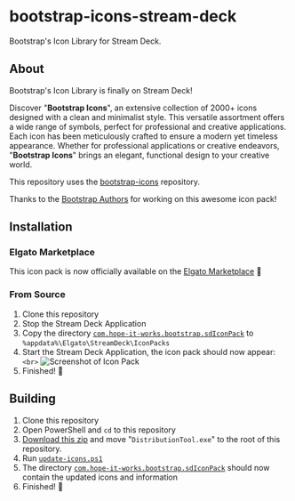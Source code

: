 # bootstrap-icons-stream-deck

Bootstrap's Icon Library for Stream Deck.

## About

Bootstrap's Icon Library is finally on Stream Deck!

Discover "**Bootstrap Icons**", an extensive collection of 2000+ icons designed with a clean and minimalist style. This versatile assortment offers a wide range of symbols, perfect for professional and creative applications. Each icon has been meticulously crafted to ensure a modern yet timeless appearance. Whether for professional applications or creative endeavors, "**Bootstrap Icons**" brings an elegant, functional design to your creative world.

This repository uses the [bootstrap-icons](https://github.com/twbs/icons) repository.

Thanks to the [Bootstrap Authors](https://github.com/twbs) for working on this awesome icon pack!

## Installation

### Elgato Marketplace

This icon pack is now officially available on the [Elgato Marketplace](https://marketplace.elgato.com/product/bootstrap-icons-96919547-28ae-4843-81e1-ba0b9d113425) 🎉

### From Source

1. Clone this repository
2. Stop the Stream Deck Application
3. Copy the directory [`com.hope-it-works.bootstrap.sdIconPack`](./com.hope-it-works.bootstrap.sdIconPack/) to `%appdata%\Elgato\StreamDeck\IconPacks`
4. Start the Stream Deck Application, the icon pack should now appear:`<br>`
   ![Screenshot of Icon Pack](https://i.gyazo.com/f64d8c7b37ff2a933d3e2e8c2a974cb7.png)
5. Finished! 🎉

## Building

1. Clone this repository
2. Open PowerShell and `cd` to this repository
3. [Download this zip](https://docs.elgato.com/makers/stream-deck/icon-packs/packaging) and move "``DistributionTool.exe``" to the root of this repository.
4. Run [`update-icons.ps1`](./update-icons.ps1)
5. The directory [`com.hope-it-works.bootstrap.sdIconPack`](./com.hope-it-works.bootstrap.sdIconPack/) should now contain the updated icons and information
6. Finished! 🎉
